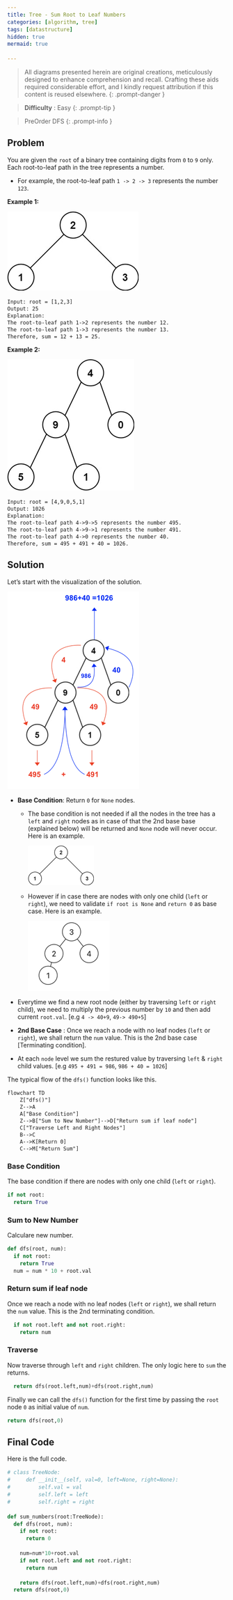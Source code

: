```yaml
---
title: Tree - Sum Root to Leaf Numbers
categories: [algorithm, tree]
tags: [datastructure]
hidden: true
mermaid: true

---
```


> All diagrams presented herein are original creations, meticulously designed to enhance comprehension and recall. Crafting these aids required considerable effort, and I kindly request attribution if this content is reused elsewhere.
{: .prompt-danger }

> **Difficulty** :  Easy
{: .prompt-tip }

> PreOrder DFS
{: .prompt-info }

## Problem

You are given the `root` of a binary tree containing digits from `0` to `9` only. 	Each root-to-leaf path in the tree represents a number.

- For example, the root-to-leaf path `1 -> 2 -> 3` represents the number `123`.

**Example 1:**

<img src="../assets/img/tree1.jpeg" alt="addtwonumber1"  />

```
Input: root = [1,2,3]
Output: 25
Explanation:
The root-to-leaf path 1->2 represents the number 12.
The root-to-leaf path 1->3 represents the number 13.
Therefore, sum = 12 + 13 = 25.
```

**Example 2:**

![btree](../assets/img/num2tree.jpg)

```
Input: root = [4,9,0,5,1]
Output: 1026
Explanation:
The root-to-leaf path 4->9->5 represents the number 495.
The root-to-leaf path 4->9->1 represents the number 491.
The root-to-leaf path 4->0 represents the number 40.
Therefore, sum = 495 + 491 + 40 = 1026.
```

## Solution

Let’s start with the visualization of the solution. 

<img src="../assets/img/image-20240411210320664.png" alt="image-20240411210320664" style="zoom:50%;" />

- **Base Condition**: Return `0` for `None` nodes.

  - The base condition is not needed if all the nodes in the tree has a `left` and `right` nodes as in case of that the 2nd base base (explained below) will be returned and `None` node will never occur. Here is an example.

    <img src="../assets/img/tree1.jpeg" alt="addtwonumber1" style="zoom:50%;" />

  - However if in case there are nodes with only one child (`left` or `right`), we need to validate `if root is None` and `return 0` as base case. Here is an example.

    <img src="../assets/img/image-20240411222334570.png" alt="image-20240411222334570" style="zoom:50%;" />

- Everytime we find a new root node (either by traversing `left` or `right` child), we need to multiply the previous number by `10` and then add current `root.val`. [e.g `4 -> 40+9`, `49-> 490+5`]

- **2nd Base Case** :  Once we reach a node with no leaf nodes (`left` or `right`), we shall return the `num` value. This is the 2nd base case [Terminating condition].

- At each `node` level we sum the restured value by traversing `left` & `right` child values. [e.g `495 + 491 = 986`, `986 + 40 = 1026`] 

The typical flow of the `dfs()` function looks like this.

```mermaid
flowchart TD
    Z["dfs()"]
    Z-->A
    A["Base Condition"]
    Z-->B["Sum to New Number"]-->D["Return sum if leaf node"]
    C["Traverse Left and Right Nodes"]
    B-->C
    A-->K[Return 0]
    C-->M["Return Sum"]

```

### Base Condition

The base condition if there are nodes with only one child (`left` or `right`).

```python
if not root:
  return True
```

### Sum to New Number

Calculare new number.

```python
def dfs(root, num):
  if not root:
    return True
  num = num * 10 + root.val
```

### Return sum if leaf node

Once we reach a node with no leaf nodes (`left` or `right`), we shall return the `num` value. This is the 2nd terminating condition.

```python
  if not root.left and not root.right:
    return num
```

### Traverse

Now traverse through `left` and `right` children. The only logic here to `sum` the returns.

```python
  return dfs(root.left,num)+dfs(root.right,num)
```

Finally we can call the `dfs()` function for the first time by passing the `root` node `0` as initial value of `num`.

```python
return dfs(root,0) 
```

## Final Code

Here is the full code.

```python
# class TreeNode:
#     def __init__(self, val=0, left=None, right=None):
#         self.val = val
#         self.left = left
#         self.right = right

def sum_numbers(root:TreeNode):
  def dfs(root, num):
    if not root:
      return 0
    
    num=num*10+root.val
    if not root.left and not root.right:
      return num
    
    return dfs(root.left,num)+dfs(root.right,num)
  return dfs(root,0)  
```

